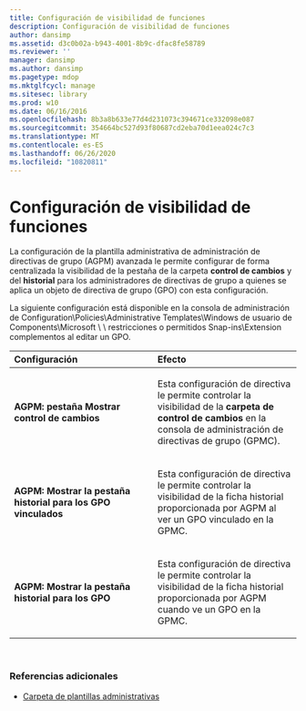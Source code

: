 ```yaml
---
title: Configuración de visibilidad de funciones
description: Configuración de visibilidad de funciones
author: dansimp
ms.assetid: d3c0b02a-b943-4001-8b9c-dfac8fe58789
ms.reviewer: ''
manager: dansimp
ms.author: dansimp
ms.pagetype: mdop
ms.mktglfcycl: manage
ms.sitesec: library
ms.prod: w10
ms.date: 06/16/2016
ms.openlocfilehash: 8b3a8b633e77d4d231073c394671ce332098e087
ms.sourcegitcommit: 354664bc527d93f80687cd2eba70d1eea024c7c3
ms.translationtype: MT
ms.contentlocale: es-ES
ms.lasthandoff: 06/26/2020
ms.locfileid: "10820811"
---
```

# Configuración de visibilidad de funciones


La configuración de la plantilla administrativa de administración de directivas de grupo (AGPM) avanzada le permite configurar de forma centralizada la visibilidad de la pestaña de la carpeta **control de cambios** y del **historial** para los administradores de directivas de grupo a quienes se aplica un objeto de directiva de grupo (GPO) con esta configuración.

La siguiente configuración está disponible en la consola de administración de Configuration\\Policies\\Administrative Templates\\Windows de usuario de Components\\Microsoft \ \ restricciones o permitidos Snap-ins\\Extension complementos al editar un GPO.

<table>
<colgroup>
<col width="50%" />
<col width="50%" />
</colgroup>
<thead>
<tr class="header">
<th align="left">Configuración</th>
<th align="left">Efecto</th>
</tr>
</thead>
<tbody>
<tr class="odd">
<td align="left"><p><strong>AGPM: pestaña Mostrar control de cambios</strong></p></td>
<td align="left"><p>Esta configuración de directiva le permite controlar la visibilidad de la <strong> carpeta de control de cambios </strong> en la consola de administración de directivas de grupo (GPMC).</p></td>
</tr>
<tr class="even">
<td align="left"><p><strong>AGPM: Mostrar la pestaña historial para los GPO vinculados</strong></p></td>
<td align="left"><p>Esta configuración de directiva le permite controlar la visibilidad de la <strong> </strong> ficha historial proporcionada por AGPM al ver un GPO vinculado en la GPMC.</p></td>
</tr>
<tr class="odd">
<td align="left"><p><strong>AGPM: Mostrar la pestaña historial para los GPO</strong></p></td>
<td align="left"><p>Esta configuración de directiva le permite controlar la visibilidad de la <strong> </strong> ficha historial proporcionada por AGPM cuando ve un GPO en la GPMC.</p></td>
</tr>
</tbody>
</table>

 

### Referencias adicionales

-   [Carpeta de plantillas administrativas](administrative-templates-folder-agpm40.md)

 

 





